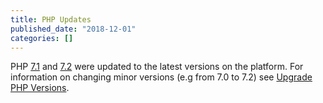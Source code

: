 ```yaml
---
title: PHP Updates
published_date: "2018-12-01"
categories: []
---
```

PHP [7.1](http://www.php.net/ChangeLog-7.php#7.1.24) and [7.2](http://www.php.net/ChangeLog-7.php#7.2.12) were updated to the latest versions on the platform. For information on changing minor versions (e.g from 7.0 to 7.2) see [Upgrade PHP Versions](/guides/php/php-versions).
